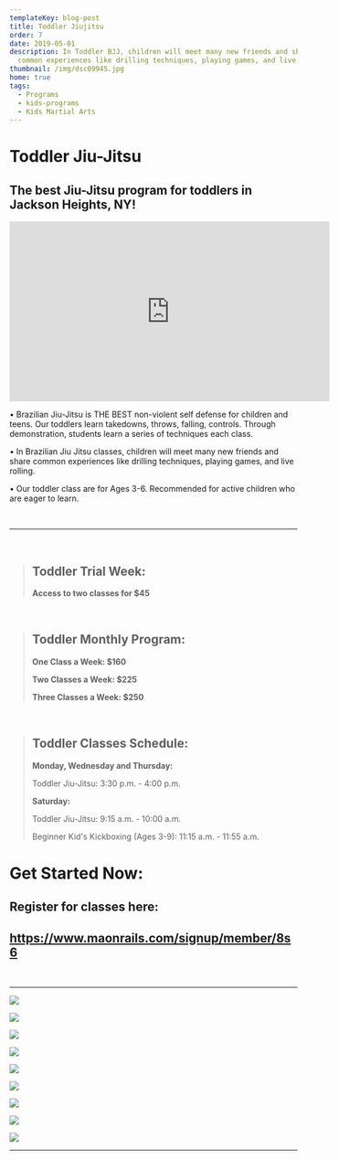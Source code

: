 ```yaml
---
templateKey: blog-post
title: Toddler Jiujitsu
order: 7
date: 2019-05-01
description: In Toddler BJJ, children will meet many new friends and share
  common experiences like drilling techniques, playing games, and live rolling
thumbnail: /img/dsc09945.jpg
home: true
tags:
  - Programs
  - kids-programs
  - Kids Martial Arts
---
```

# Toddler Jiu-Jitsu

## The best Jiu-Jitsu program for toddlers in Jackson Heights, NY!

<iframe width="560" height="315" src="https://www.youtube.com/embed/7D8fZIneMkQ" title="YouTube video player" frameborder="0" allow="accelerometer; autoplay; clipboard-write; encrypted-media; gyroscope; picture-in-picture; web-share" allowfullscreen></iframe>

<br>

• Brazilian Jiu-Jitsu is THE BEST non-violent self defense for children and teens. Our toddlers learn takedowns, throws, falling, controls. Through demonstration, students learn a series of techniques each class.

• In Brazilian Jiu Jitsu classes, children will meet many new friends and share common experiences like drilling techniques, playing games, and live rolling.

• Our toddler class are for Ages 3-6. Recommended for active children who are eager to learn.

<br>

- - -

<br>

> ## T﻿oddler Trial Week:
>
> **Access to two classes for $45** 



<br>

> ## T﻿oddler Monthly Program:
>
> **One Class a Week: $160** 
>
> **Two Classes a Week: $225** 
>
> **Three Classes a Week: $250** 


<br> 

> ## **Toddler Classes Schedule:**
>
> **Monday, Wednesday and Thursday:** 
>
> Toddler Jiu-Jitsu: 3:30 p.m. - 4:00 p.m. 
>
> **S﻿aturday:**
>
> T﻿oddler Jiu-Jitsu: 9:15 a.m. - 10:00 a.m.
>
> Beginner Kid's Kickboxing (Ages 3-9): 11:15 a.m. - 11:55 a.m. 

# Get Started Now:

## Register for classes here:

## <https://www.maonrails.com/signup/member/8s6>

<br>

- - -

![](/img/dsc05661.jpg)

![](/img/dsc09836.jpg)

![](/img/dsc05765.jpg)

![](/img/dsc08341.jpg)

![](/img/dsc00210.jpg)

![](/img/dsc05769.jpg)

![](/img/dsc09851.jpg)

![](/img/dsc09886.jpg)

![](/img/dsc08387.jpg)

- - -
